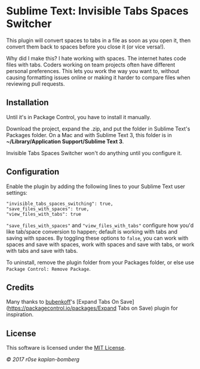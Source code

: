 
# Sublime Text: Invisible Tabs Spaces Switcher

This plugin will convert spaces to tabs in a file as soon as you open it, then convert them back to spaces before you close it (or vice versa!).

Why did I make this? I hate working with spaces. The internet hates code files with tabs. Coders working on team projects often have different personal preferences. This lets you work the way you want to, without causing formatting issues online or making it harder to compare files when reviewing pull requests.

## Installation

Until it's in Package Control, you have to install it manually.

Download the project, expand the .zip, and put the folder in Sublime Text's Packages folder. On a Mac and with Sublime Text 3, this folder is in **~/Library/Application Support/Sublime Text 3**.

Invisible Tabs Spaces Switcher won't do anything until you configure it.

## Configuration

Enable the plugin by adding the following lines to your Sublime Text user settings:

```
"invisible_tabs_spaces_switching": true,
"save_files_with_spaces": true,
"view_files_with_tabs": true
```

`"save_files_with_spaces"` and `"view_files_with_tabs"` configure how you'd like tab/space conversion to happen; default is working with tabs and saving with spaces. By toggling these options to `false`, you can work with spaces and save with spaces, work with spaces and save with tabs, or work with tabs and save with tabs.

To uninstall, remove the plugin folder from your Packages folder, or else use `Package Control: Remove Package`.

## Credits

Many thanks to [bubenkoff](https://github.com/bubenkoff)'s [Expand Tabs On Save](https://packagecontrol.io/packages/Expand Tabs on Save) plugin for inspiration.

## License

This software is licensed under the [MIT License](http://en.wikipedia.org/wiki/MIT_License).

*© 2017 r0se kaplan-bomberg*
